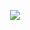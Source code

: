 <!--

layout : post
title : Top 10 herramientas para CI/CD
description : 
category : devops,ci/cd
tags : devops,ci/cd
comments : true
author : JRichardsz & Bitmanuc
thumbnail_image_url: https://github.com/user-attachments/assets/bdc701a1-e1a3-43b7-bc37-3311ac6ea8c0
datetime : "2025-01-25"
duration: 00:14:01
sound:
    type : vocaroo_url
    value : https://vocaroo.com/embed/163ZzYI7Nt1f?autoplay=0
    language: es
-->

<p align="center">
  <img src="https://github.com/user-attachments/assets/bdc701a1-e1a3-43b7-bc37-3311ac6ea8c0" class="sing_post_top_image"/>
</p>

